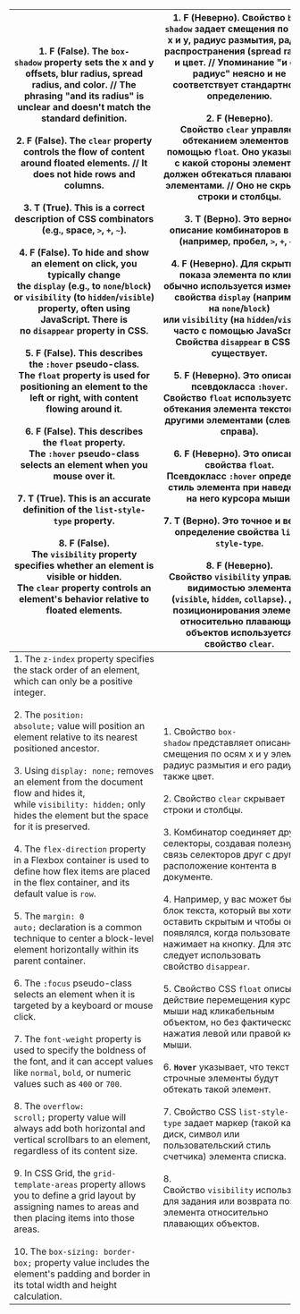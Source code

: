 
| 1. **F** (False). The `box-shadow` property sets the x and y offsets, blur radius, **spread radius**, and color. // The phrasing "and its radius" is unclear and doesn't match the standard definition.<br>    <br>2. **F** (False). The `clear` property controls the flow of content around floated elements. // It does not hide rows and columns.<br>    <br>3. **T** (True). This is a correct description of CSS combinators (e.g., space, `>`, `+`, `~`).<br>    <br>4. **F** (False). To hide and show an element on click, you typically change the `display` (e.g., to `none`/`block`) or `visibility` (to `hidden`/`visible`) property, often using JavaScript. There is no `disappear` property in CSS.<br>    <br>5. **F** (False). This describes the `:hover` pseudo-class. The `float` property is used for positioning an element to the left or right, with content flowing around it.<br>    <br>6. **F** (False). This describes the `float` property. The `:hover` pseudo-class selects an element when you mouse over it.<br>    <br>7. **T** (True). This is an accurate definition of the `list-style-type` property.<br>    <br>8. **F** (False). The `visibility` property specifies whether an element is visible or hidden. The `clear` property controls an element's behavior relative to floated elements.                                                                                                                                                                             | 1. **F** (Неверно). Свойство `box-shadow` задает смещения по осям x и y, радиус размытия, радиус распространения (spread radius) и цвет. // Упоминание "и его радиус" неясно и не соответствует стандартному определению.<br>    <br>2. **F** (Неверно). Свойство `clear` управляет обтеканием элементов с помощью `float`. Оно указывает, с какой стороны элемент не должен обтекаться плавающими элементами.  // Оно не скрывает строки и столбцы.<br>    <br>3. **T** (Верно). Это верное описание комбинаторов в CSS (например, пробел, `>`, `+`, `~`).<br>    <br>4. **F** (Неверно). Для скрытия и показа элемента по клику обычно используется изменение свойства `display` (например, на `none`/`block`) или `visibility` (на `hidden`/`visible`), часто с помощью JavaScript. Свойства `disappear` в CSS не существует.<br>    <br>5. **F** (Неверно). Это описание псевдокласса `:hover`. Свойство `float` используется для обтекания элемента текстом или другими элементами (слева или справа).<br>    <br>6. **F** (Неверно). Это описание свойства `float`. Псевдокласс `:hover` определяет стиль элемента при наведении на него курсора мыши.<br>    <br>7. **T** (Верно). Это точное и верное определение свойства `list-style-type`.<br>    <br>8. **F** (Неверно). Свойство `visibility` управляет видимостью элемента (`visible`, `hidden`, `collapse`). Для позиционирования элемента относительно плавающих объектов используется свойство `clear`. |
| --------------------------------------------------------------------------------------------------------------------------------------------------------------------------------------------------------------------------------------------------------------------------------------------------------------------------------------------------------------------------------------------------------------------------------------------------------------------------------------------------------------------------------------------------------------------------------------------------------------------------------------------------------------------------------------------------------------------------------------------------------------------------------------------------------------------------------------------------------------------------------------------------------------------------------------------------------------------------------------------------------------------------------------------------------------------------------------------------------------------------------------------------------------------------------------------------------------------------------------------------------------------------------------------------------------------------------------------------------------------------------------------------------------------------------------------------------------------------------------------------------------------- | ------------------------------------------------------------------------------------------------------------------------------------------------------------------------------------------------------------------------------------------------------------------------------------------------------------------------------------------------------------------------------------------------------------------------------------------------------------------------------------------------------------------------------------------------------------------------------------------------------------------------------------------------------------------------------------------------------------------------------------------------------------------------------------------------------------------------------------------------------------------------------------------------------------------------------------------------------------------------------------------------------------------------------------------------------------------------------------------------------------------------------------------------------------------------------------------------------------------------------------------------------------------------------------------------------------------------------------------------------------------------------------------------------------------------------------------------------------------------ |
| 1. The `z-index` property specifies the stack order of an element, which can only be a positive integer.<br>    <br>2. The `position: absolute;` value will position an element relative to its nearest positioned ancestor.<br>    <br>3. Using `display: none;` removes an element from the document flow and hides it, while `visibility: hidden;` only hides the element but the space for it is preserved.<br>    <br>4. The `flex-direction` property in a Flexbox container is used to define how flex items are placed in the flex container, and its default value is `row`.<br>    <br>5. The `margin: 0 auto;` declaration is a common technique to center a block-level element horizontally within its parent container.<br>    <br>6. The `:focus` pseudo-class selects an element when it is targeted by a keyboard or mouse click.<br>    <br>7. The `font-weight` property is used to specify the boldness of the font, and it can accept values like `normal`, `bold`, or numeric values such as `400` or `700`.<br>    <br>8. The `overflow: scroll;` property value will always add both horizontal and vertical scrollbars to an element, regardless of its content size.<br>    <br>9. In CSS Grid, the `grid-template-areas` property allows you to define a grid layout by assigning names to areas and then placing items into those areas.<br>    <br>10. The `box-sizing: border-box;` property value includes the element's padding and border in its total width and height calculation. | 1. Свойство `box-shadow` представляет описанные смещения по осям x и y элемента, радиус размытия и его радиус, а также цвет.<br>    <br>2. Свойство `clear` скрывает строки и столбцы.<br>    <br>3. Комбинатор соединяет другие селекторы, создавая полезную связь селекторов друг с другом и расположение контента в документе.<br>    <br>4. Например, у вас может быть блок текста, который вы хотите оставить скрытым и чтобы он появлялся, когда пользователь нажимает на кнопку. Для этого следует использовать свойство `disappear`.<br>    <br>5. Свойство CSS `float` описывает действие перемещения курсора мыши над кликабельным объектом, но без фактического нажатия левой или правой кнопки мыши.<br>    <br>6. **`Hover`** указывает, что текст и строчные элементы будут обтекать такой элемент.<br>    <br>7. Свойство CSS `list-style-type` задает маркер (такой как диск, символ или пользовательский стиль счетчика) элемента списка.<br>    <br>8. Свойство `visibility` используется для задания или возврата позиции элемента относительно плавающих объектов.                                                                                                                                                                                                                                                                                                                                                                                   |

